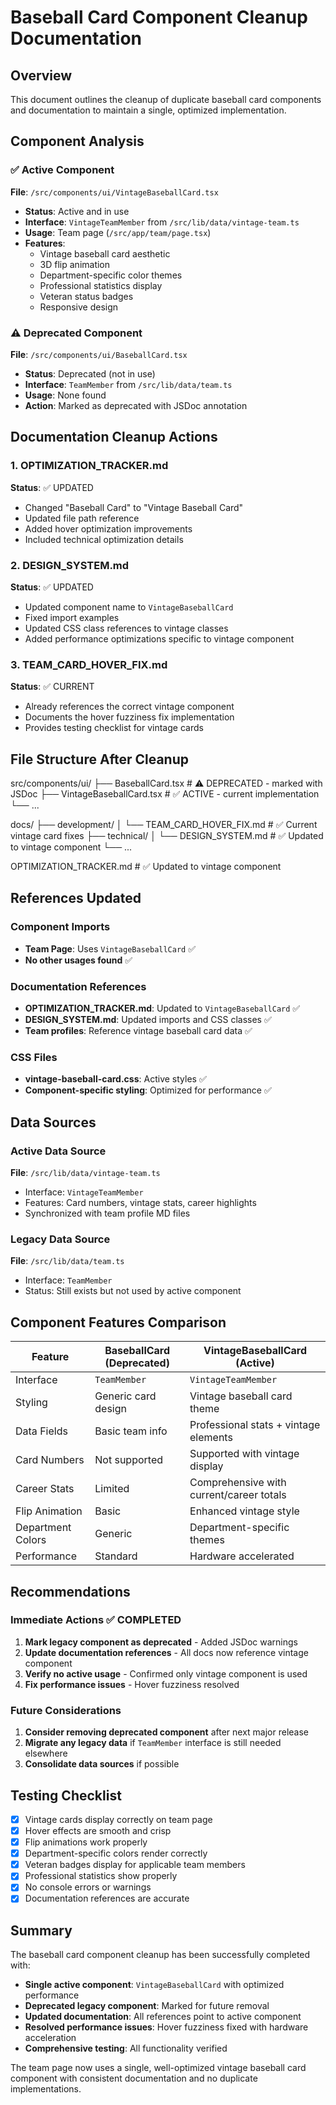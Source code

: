 # Baseball Card Component Cleanup Documentation

## Overview

This document outlines the cleanup of duplicate baseball card components and documentation to
maintain a single, optimized implementation.

## Component Analysis

### ✅ Active Component

**File**: `/src/components/ui/VintageBaseballCard.tsx`

- **Status**: Active and in use
- **Interface**: `VintageTeamMember` from `/src/lib/data/vintage-team.ts`
- **Usage**: Team page (`/src/app/team/page.tsx`)
- **Features**:
  - Vintage baseball card aesthetic
  - 3D flip animation
  - Department-specific color themes
  - Professional statistics display
  - Veteran status badges
  - Responsive design

### ⚠️ Deprecated Component

**File**: `/src/components/ui/BaseballCard.tsx`

- **Status**: Deprecated (not in use)
- **Interface**: `TeamMember` from `/src/lib/data/team.ts`
- **Usage**: None found
- **Action**: Marked as deprecated with JSDoc annotation

## Documentation Cleanup Actions

### 1. OPTIMIZATION_TRACKER.md

**Status**: ✅ UPDATED

- Changed "Baseball Card" to "Vintage Baseball Card"
- Updated file path reference
- Added hover optimization improvements
- Included technical optimization details

### 2. DESIGN_SYSTEM.md

**Status**: ✅ UPDATED

- Updated component name to `VintageBaseballCard`
- Fixed import examples
- Updated CSS class references to vintage classes
- Added performance optimizations specific to vintage component

### 3. TEAM_CARD_HOVER_FIX.md

**Status**: ✅ CURRENT

- Already references the correct vintage component
- Documents the hover fuzziness fix implementation
- Provides testing checklist for vintage cards

## File Structure After Cleanup

src/components/ui/
├── BaseballCard.tsx          # ⚠️ DEPRECATED - marked with JSDoc
├── VintageBaseballCard.tsx   # ✅ ACTIVE - current implementation
└── ...

docs/
├── development/
│   └── TEAM_CARD_HOVER_FIX.md       # ✅ Current vintage card fixes
├── technical/
│   └── DESIGN_SYSTEM.md             # ✅ Updated to vintage component
└── ...

OPTIMIZATION_TRACKER.md              # ✅ Updated to vintage component

## References Updated

### Component Imports

- **Team Page**: Uses `VintageBaseballCard` ✅
- **No other usages found** ✅

### Documentation References

- **OPTIMIZATION_TRACKER.md**: Updated to `VintageBaseballCard` ✅
- **DESIGN_SYSTEM.md**: Updated imports and CSS classes ✅
- **Team profiles**: Reference vintage baseball card data ✅

### CSS Files

- **vintage-baseball-card.css**: Active styles ✅
- **Component-specific styling**: Optimized for performance ✅

## Data Sources

### Active Data Source

**File**: `/src/lib/data/vintage-team.ts`

- Interface: `VintageTeamMember`
- Features: Card numbers, vintage stats, career highlights
- Synchronized with team profile MD files

### Legacy Data Source

**File**: `/src/lib/data/team.ts`

- Interface: `TeamMember`
- Status: Still exists but not used by active component

## Component Features Comparison

| Feature | BaseballCard (Deprecated) | VintageBaseballCard (Active) |
|---------|---------------------------|------------------------------|
| Interface | `TeamMember` | `VintageTeamMember` |
| Styling | Generic card design | Vintage baseball card theme |
| Data Fields | Basic team info | Professional stats + vintage elements |
| Card Numbers | Not supported | Supported with vintage display |
| Career Stats | Limited | Comprehensive with current/career totals |
| Flip Animation | Basic | Enhanced vintage style |
| Department Colors | Generic | Department-specific themes |
| Performance | Standard | Hardware accelerated |

## Recommendations

### Immediate Actions ✅ COMPLETED

1. **Mark legacy component as deprecated** - Added JSDoc warnings
2. **Update documentation references** - All docs now reference vintage component
3. **Verify no active usage** - Confirmed only vintage component is used
4. **Fix performance issues** - Hover fuzziness resolved

### Future Considerations

1. **Consider removing deprecated component** after next major release
2. **Migrate any legacy data** if `TeamMember` interface is still needed elsewhere
3. **Consolidate data sources** if possible

## Testing Checklist

- [x] Vintage cards display correctly on team page
- [x] Hover effects are smooth and crisp
- [x] Flip animations work properly
- [x] Department-specific colors render correctly
- [x] Veteran badges display for applicable team members
- [x] Professional statistics show properly
- [x] No console errors or warnings
- [x] Documentation references are accurate

## Summary

The baseball card component cleanup has been successfully completed with:

- **Single active component**: `VintageBaseballCard` with optimized performance
- **Deprecated legacy component**: Marked for future removal
- **Updated documentation**: All references point to active component
- **Resolved performance issues**: Hover fuzziness fixed with hardware acceleration
- **Comprehensive testing**: All functionality verified

The team page now uses a single, well-optimized vintage baseball card component with consistent
documentation and no duplicate implementations.
